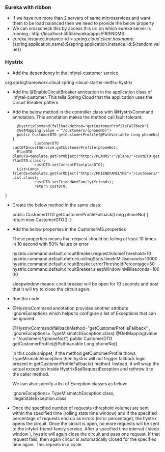 ### Eureka with ribbon

 * If we have run more than 2 servers of same microservices and want them to be load balanced then we need to provide the below property
 * We can crosscheck this by access this url on which eureka server is running : http://localhost:5555/eureka/apps/FRIENDMS
 * eureka.instance.instance-id = ${spring.cloud.client.hostname}:${spring.application.name}:${spring.application.instance_id:${random.value}}
 
### Hystrix

*  Add the dependency in the infytel-customer service

<dependency>
			<groupId>org.springframework.cloud</groupId>
			<artifactId>spring-cloud-starter-netflix-hystrix</artifactId>
</dependency>

*  Add the @EnableCircuitBreaker annotation in the application class of infytel-customer. This tells Spring Cloud that the application uses the Circuit Breaker pattern

* Add the below method in the controller class with @HystrixCommand annotation. This annotation makes the method call fault tolerant. 

		@HystrixCommand(fallbackMethod="getCustomerProfileFallback")
		@GetMapping(value = "/customers/{phoneNo}")  
		public CustomerDTO getCustomerProfile(@PathVariable Long phoneNo) {
				CustomerDTO custDTO=custService.getCustomerProfile(phoneNo);
		PlanDTO planDTO=template.getForObject("http://PLANMS"+"/plans/"+custDTO.getCurrentPlan().getPlanId(), PlanDTO.class);
				custDTO.setCurrentPlan(planDTO);
		List<Long> friends=template.getForObject("http://FRIENDFAMILYMS"+"/customers/"+phoneNo+"/friends", List.class);
				custDTO.setFriendAndFamily(friends);
				return custDTO;
}
* Create the below method in the same class:

	public CustomerDTO getCustomerProfileFallback(Long phoneNo) {
			return new CustomerDTO();
		}
* Add the below properties in the CustomerMS.properties
	
	These properties means that request should be failing at least 10 times in 10 second with 50% failure or error
	
	hystrix.command.default.circuitBreaker.requestVolumeThreshold=10
	hystrix.command.default.metrics.rollingStats.timeInMilliseconds=10000
	hystrix.command.default.circuitBreaker.errorThresholdPercentage=50
	hystrix.command.default.circuitBreaker.sleepWindowInMilliseconds=10000
	
	sleepwindow means: circit breaker will be open for 10 seconds and post that it will try to close the circuit again.

* Run the code

* @HystrixCommand annotation provides another attribute ignoreExceptions which helps to configure a list of Exceptions that can be ignored.

	@HystrixCommand(fallbackMethod="getCustomerProfileFallback" , ignoreExceptions= TypeMismatchException.class)
	@GetMapping(value = "/customers/{phoneNo}") 
	public CustomerDTO getCustomerProfile(@PathVariable Long phoneNo){

	In this code snippet, if the method getCustomerProfile thows TypeMismatchException then hystrix will not trigger fallback logic present in getCustomerProfileFallback() method. Instead, it will wrap the actual exception inside HystrixBadRequestException and rethrow it to the caller method.

	We can also specify a list of Exception classes as below:

	ignoreExceptions= TypeMismatchException.class, IllegalStateException.class
	
*  Once the specified number of requests (threshold volume) are sent within the specified time (rolling stats time window) and if the specified percentage of requests end up as errors (error percentage), the hystrix opens the circuit. Once the circuit is open, no more requests will be sent to the infytel-friend-family service. After a specified time interval ( sleep window ), hystrix will again close the circuit and pass one request. If that request fails, then again circuit is automatically closed for the specified time again. This repeats in a cycle.	
 
